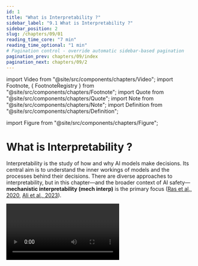 ```yaml
---
id: 1
title: "What is Interpretability ?"
sidebar_label: "9.1 What is Interpretability ?"
sidebar_position: 2
slug: /chapters/09/01
reading_time_core: "7 min"
reading_time_optional: "1 min"
# Pagination control - override automatic sidebar-based pagination
pagination_prev: chapters/09/index
pagination_next: chapters/09/2
---
```

import Video from "@site/src/components/chapters/Video";
import Footnote, { FootnoteRegistry } from "@site/src/components/chapters/Footnote";
import Quote from "@site/src/components/chapters/Quote";
import Note from "@site/src/components/chapters/Note";
import Definition from "@site/src/components/chapters/Definition";

import Figure from "@site/src/components/chapters/Figure";

# What is Interpretability ?

Interpretability is the study of how and why AI models make decisions. Its central aim is to understand the inner workings of models and the processes behind their decisions. There are diverse approaches to interpretability, but in this chapter—and the broader context of AI safety—**mechanistic interpretability (mech interp)** is the primary focus ([Ras et al., 2020](https://arxiv.org/abs/2004.14545), [Ali et al., 2023](https://www.sciencedirect.com/science/article/pii/S1566253523001148)).<Footnote id="footnote_interp_overview" number="1" text="For an overview of the broader interpretability landscape see ([Ras et al., 2020](https://arxiv.org/abs/2004.14545); [Ali et al., 2023](https://www.sciencedirect.com/science/article/pii/S1566253523001148))" />



<Video type="youtube" videoId="UGO_Ehywuxc" number="3" label="9.3" caption="Optional video explanation of mechanistic interpretability." />

## Mechanistic Interpretability {#01}

**Mechanistic Interpretability: The Bottom-Up Approach.** Mechanistic interpretability seeks to reverse-engineer neural networks to uncover how their internal components—such as neurons, weights, and layers—work together to process information. This approach starts at the lowest level of abstraction and builds understanding piece by piece: this is why it’s considered a bottom-up approach. By analyzing these basic components, we hope we can piece together how the network processes information and makes decisions.

For example, mechanistic interpretability could explain how a neural network recognizes objects in an image or generates language, down to the contributions of individual neurons or attention heads. The hope is that this level of detail will allow researchers to diagnose and potentially fix unwanted behaviors in AI systems.

**Other Approaches to Interpretability.** While mechanistic interpretability is a strong focus in AI safety, it is not the only approach. Other methods provide complementary perspectives:

- **Concept-Based Interpretability:** Contrarily to mechanistic interpretability, concept-based interpretability takes a top-down approach: instead of analyzing neurons or weights on a granular level, it focuses on understanding how the network manipulates high-level concepts ([Belinkov, 2022](https://aclanthology.org/2022.cl-1.7/)). For instance, representation engineering —a concept-based research agenda— explores how models encode concepts like "honesty" and how those representations can be adjusted to produce more honest outputs ([Zou et al., 2023](https://www.semanticscholar.org/paper/Representation-Engineering%3A-A-Top-Down-Approach-to-Zou-Phan/aac3469581061cd5b46440c3eeca91c385d54ccf)).

- **Developmental Interpretability:** This approach examines how model capabilities and internal representations evolve during training. By understanding the emergence of behaviors or knowledge over time, researchers hope they will be able to identify the emergence of certain capabilities and prevent unwanted ones from developing ([Hoogland et al., 2023](https://www.lesswrong.com/s/SfFQE8DXbgkjk62JK/p/TjaeCWvLZtEDAS5Ex)).

- **Behavioral Interpretability:** Unlike the previous approaches, behavioral interpretability studies input-output relationships without delving into the internal structure of models.

<Figure src="./img/dEJ_Image_1.png" alt="Enter image alt description" number="1" label="9.1" caption="A visual classification of interpretability techniques ([Bereska & Gavves, 2024](https://arxiv.org/abs/2404.14082))." />

**Why Mechanistic Interpretability Matters for AI Safety.** Mechanistic interpretability is a strong focus in AI safety because it provides a level of precision that other approaches do not. Behavioral interpretability, for instance, offers insights into how a model behaves by studying input-output relationships, but it cannot reveal how its internal structure leads to its decisions. To prevent AI models from making harmful decisions or ensuring alignment with human values, we need to understand why models make certain decisions, and potentially steer the decision-making process.

For instance, by pinpointing where harmful concepts—such as instructions for cyberattacks—are stored within a model, mechanistic interpretability tools could help erase or modify those concepts without degrading the model’s overall capabilities.

**Motivation for AI Safety?** The ultimate goal of interpretability, from an AI safety perspective, is to build confidence in the behavior of complex models by understanding their internal mechanisms and ensuring they act safely and predictably. There are different ways interpretability could contribute to AI safety ([Nanda, 2022](https://www.alignmentforum.org/posts/uK6sQCNMw8WKzJeCQ/a-longlist-of-theories-of-impact-for-interpretability)):

- **Trust and transparency.** By offering insights into which features of the input data (such as specific parts of an image or words in a sentence) or which specific concepts a model uses in its reasoning are influencing the model's outputs, interpretability tools can make it easier for users to understand, verify, and trust the behavior of complex models. This is particularly important in high-stakes applications like healthcare or autonomous systems, where trust in AI decisions is crucial.

- **Enhance model editing.** Interpretability could be used to mitigate misuse by erasing specific pieces of knowledge from neural networks, such as knowledge on conducting cyberattack or building bioweapons. Some mechanistic interpretability tools serve to locate where certain concepts are encoded in a model (those are covered in the Observational Methods section). For example, researchers could identify how models generate answers to harmful queries such as "steps for creating a virus" and use knowledge erasure methods to remove that knowledge from the model.

- **Detection of undesirable behaviors.** Interpretability could help identify when models are not functioning as intended or have learned undesirable behaviors or patterns. For alignment research, it could be used to detect, analyze, and understand undesired answers from models. A well-known example of this comes from a model trained to classify chest X-rays. Researchers discovered that instead of focusing on medical features like lung conditions, the model was using subtle artifacts from the scanning equipment or markers in the image to make its predictions. This led the model to perform well in testing but for the wrong reasons. By using interpretability tools, researchers identified and corrected this issue ([DeGrave et al., 2021](https://www.nature.com/articles/s42256-021-00338-7)).

- **Extrapolation.** Some hope that by understanding how current models function, interpretability may help predict how future, larger models will behave, whether new capabilities or risks will emerge, and how systems will evolve as they scale.

It’s important to note that while these goals are promising, the field of interpretability is still maturing. The adoption of interpretability tools in real-world scenarios is still limited, and assessing their quality remains challenging. Many existing techniques in interpretability are not designed for large-scale use and state-of-the-art models. These limitations will be explored in more detail in the Critics of Interpretability section.

**What is the End Goal of Interpretability?** What concrete outcomes should interpretability achieve to make AI systems safer and more predictable? There are different opinions on the end goals of interpretability, including the following approaches. A few include enumerative safety, search retargeting, and anomaly detection which we explain below.

**Enumerative Safety.** Enumerative safety aims to identify and catalog all the concepts and behaviors encoded within a model. The idea is straightforward: if we can thoroughly understand and enumerate every action the model can take, we could selectively remove undesirable behaviors and ensure that the model can only perform safe and desirable actions ([Elhage et al., 2022](https://transformer-circuits.pub/2022/toy_model/index.html)). For example, if a language model encodes harmful instructions—such as steps to create a cyberattack—enumerative safety would involve locating and eliminating this knowledge without impairing the model’s useful functions.

<Figure src="./img/RSX_Image_2.png" alt="Enter image alt description" number="2" label="9.2" caption="Enumerative safety aims to ensure that in all situations, the model doesn’t do something we don’t want. From ([Olah, 2023](https://transformer-circuits.pub/2023/interpretability-dreams/index.html))." />

**Retargeting the Search: Steering Objectives.** This approach represents a more ambitious goal: rather than removing harmful behaviors, it seeks to directly modify a model’s objectives. This involves identifying how the model internally represents its goals and redirecting those representations to align with human values. Unlike enumerative safety, retargeting does not require reverse-engineering the entire model. Instead, it focuses on altering specific components while preserving the system’s overall functionality. For instance, if a model learned to optimize for harmful outcomes, researchers could “retarget” this optimization toward beneficial goals ([Wentworth, 2022](https://www.alignmentforum.org/posts/w4aeAFzSAguvqA5qu/how-to-go-from-interpretability-to-alignment-just-retarget)).

**Relaxed Adversarial Training.** Relaxed adversarial training is an approach designed to enhance the robustness of AI systems, particularly to ensure their corrigibility—their ability to accept and assist with corrective interventions. Traditional adversarial training tests a model's robustness by exposing it to adversarial inputs. Relaxed adversarial training, however, works by testing against adversarial latent vectors instead of real inputs. Adversarial training traditionally tests a model’s robustness by exposing it to adversarial inputs, but here the goal is to generate perturbation in the model’s latent space. Mechanistic interpretability could be used to identify latent vectors that correspond to specific model behaviors, such as corrigibility or alignment with user intentions, and then test whether the model resists corrigibility directly by manipulating its internal representation ([Christiano, 2019](https://ai-alignment.com/training-robust-corrigibility-ce0e0a3b9b4d)).

**Mechanistic Anomaly Detection (MAD).** This approach focuses on identifying instances where a model produces outputs for unusual reasons. While traditional interpretability methods aim to understand a model’s mechanisms comprehensively, MAD takes a more targeted approach: it flags anomalies in the decision-making process without requiring a full understanding of the underlying mechanisms. For example, MAD could detect when a model’s reasoning deviates from its usual patterns, such as when it relies on spurious correlations rather than meaningful features. Insights from mechanistic interpretability could be useful to flag instances when a model operates outside its usual patterns of behavior ([Jenner, 2024](https://www.lesswrong.com/s/GiZ6puwmHozLuBrph/p/n7DFwtJvCzkuKmtbG)).

<FootnoteRegistry title="Footnotes" />

